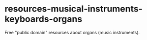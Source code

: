 # resources-musical-instruments-keyboards-organs
Free "public domain" resources about organs (music instruments).

